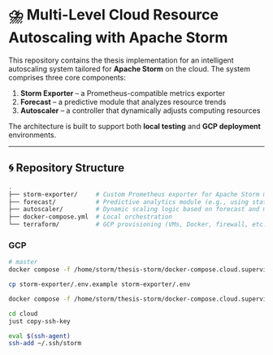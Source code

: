 # ⛈️ Multi-Level Cloud Resource Autoscaling with Apache Storm

This repository contains the thesis implementation for an intelligent
autoscaling system tailored for **Apache Storm** on the cloud. The system
comprises three core components:

1. **Storm Exporter** – a Prometheus-compatible metrics exporter
2. **Forecast** – a predictive module that analyzes resource trends
3. **Autoscaler** – a controller that dynamically adjusts computing resources

The architecture is built to support both **local testing** and **GCP
deployment** environments.

---

## 🌀 Repository Structure

```bash
.
├── storm-exporter/     # Custom Prometheus exporter for Apache Storm metrics
├── forecast/           # Predictive analytics module (e.g., using stats or ML)
├── autoscaler/         # Dynamic scaling logic based on forecast and metrics
├── docker-compose.yml  # Local orchestration
└── terraform/          # GCP provisioning (VMs, Docker, firewall, etc.)

```

### GCP

```bash
# master
docker compose -f /home/storm/thesis-storm/docker-compose.cloud.supervisor.yml up -d

cp storm-exporter/.env.example storm-exporter/.env

docker compose -f /home/storm/thesis-storm/docker-compose.cloud.supervisor.yml up -d

cd cloud
just copy-ssh-key

eval $(ssh-agent)
ssh-add ~/.ssh/storm


```
